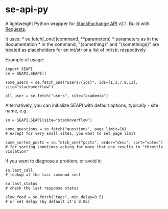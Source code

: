 se-api-py
=========

A lightweight Python wrapper for [StackExchange API](http://api.stackexchange.com/) v2.1.
Build with [Requests](http://docs.python-requests.org/).

It uses:
	* se.fetch[_one](command, **parameters)
	* parameters as in the documentation
	* in the command, "{something}" and "{somethings}" are treated as placeholders for an int/str or a list of int/str, respectively

Example of usage:

    import SEAPI
    se = SEAPI.SEAPI()
    
    some_users = se.fetch_one("users/{ids}", ids=[1,3,7,9,13], site="stackoverflow") 

    all_user = se.fetch("users", site="academia")


Alternatively, you can initialize SEAPI with default options, typically - site name, e.g.

	so = SEAPI.SEAPI(site="stackoverflow")

	some_questions = so.fetch("questions", page_limit=10)
	# except for very small sites, you want to set page limit

	some_sorted_posts = so.fetch_one("posts", order="desc", sort="votes")
	# for sorting sometimes asking for more that one results in "throttle violation"

If you want to diagnose a problem, or avoid it:

	so.last_call
	# lookup at the last command sent

	so.last_status
	# check the last response status

	slow_food = so.fetch("tags", min_delay=0.5)
	# or set delay (by default it's 0.05)